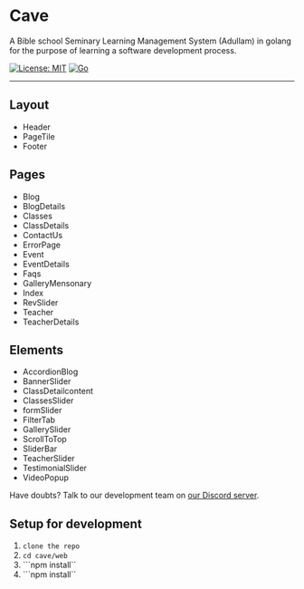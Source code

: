 # Cave
A Bible school Seminary Learning Management System (Adullam) in golang for the purpose of learning a software development process.


<!--- ![Go-LMS Logo](https://github.com/cbrom/Go-LMS/blob/cbrom/docs/assets/log.png) --->

[![License: MIT](https://img.shields.io/badge/license-MIT-informational)](https://github.com/onos9/cave/blob/master/LICENSE)
[![Go](https://github.com/onos9/cave/workflows/Go/badge.svg?branch=dev)](https://github.com/onos9/cave/actions?query=workflow%3A%22Go%22)

---

## Layout

* Header
* PageTile
* Footer

## Pages

* Blog
* BlogDetails
* Classes
* ClassDetails
* ContactUs
* ErrorPage
* Event
* EventDetails
* Faqs
* GalleryMensonary
* Index
* RevSlider
* Teacher
* TeacherDetails

## Elements

* AccordionBlog
* BannerSlider
* ClassDetailcontent
* ClassesSlider
* formSlider
* FilterTab
* GallerySlider
* ScrollToTop
* SliderBar
* TeacherSlider
* TestimonialSlider
* VideoPopup


Have doubts? Talk to our development team on [our Discord server](https://discord.gg/fMBfuq).

## Setup for development

1. ```clone the repo```
2. ```cd cave/web```
3. ```npm install``
4. ```npm install``